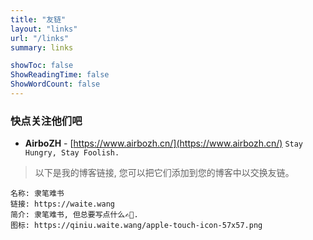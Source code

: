 ```yaml
---
title: "友链"
layout: "links"
url: "/links"
summary: links

showToc: false
ShowReadingTime: false
ShowWordCount: false
---
```


### 快点关注他们吧

- **AirboZH** - [https://www.airbozh.cn/](https://www.airbozh.cn/)  `Stay Hungry, Stay Foolish.`

> 以下是我的博客链接, 您可以把它们添加到您的博客中以交换友链。
> 
```
名称: 隶笔难书
链接: https://waite.wang
简介: 隶笔难书, 但总要写点什么✍🏻.
图标: https://qiniu.waite.wang/apple-touch-icon-57x57.png
```